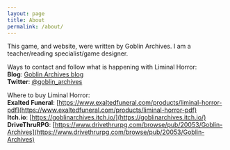 ```yaml
---
layout: page
title: About
permalink: /about/
---
```


This game, and website, were written by Goblin Archives. I am a teacher/reading specialist/game designer.

Ways to contact and follow what is happening with Liminal Horror:
<br>**Blog**: [Goblin Archives blog](https://goblinarchives.blot.im/)
<br>**Twitter**: [@goblin_archives](https://twitter.com/goblin_archives)

Where to buy Liminal Horror:
<br>**Exalted Funeral**: [https://www.exaltedfuneral.com/products/liminal-horror-pdf](https://www.exaltedfuneral.com/products/liminal-horror-pdf)
<br>**Itch.io**: [https://goblinarchives.itch.io/](https://goblinarchives.itch.io/)
<br>**DriveThruRPG**: [https://www.drivethrurpg.com/browse/pub/20053/Goblin-Archives](https://www.drivethrurpg.com/browse/pub/20053/Goblin-Archives)
